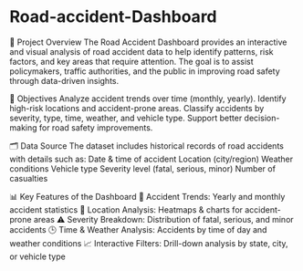 # Road-accident-Dashboard

📌 Project Overview
The Road Accident Dashboard provides an interactive and visual analysis of road accident data to help identify patterns, risk factors, and key areas that require attention. The goal is to assist policymakers, traffic authorities, and the public in improving road safety through data-driven insights.

🎯 Objectives
Analyze accident trends over time (monthly, yearly).
Identify high-risk locations and accident-prone areas.
Classify accidents by severity, type, time, weather, and vehicle type.
Support better decision-making for road safety improvements.

🗂️ Data Source
The dataset includes historical records of road accidents with details such as:
Date & time of accident
Location (city/region)
Weather conditions
Vehicle type
Severity level (fatal, serious, minor)
Number of casualties

📊 Key Features of the Dashboard
🚗 Accident Trends: Yearly and monthly accident statistics
📍 Location Analysis: Heatmaps & charts for accident-prone areas
⚠️ Severity Breakdown: Distribution of fatal, serious, and minor accidents
🕒 Time & Weather Analysis: Accidents by time of day and weather conditions
📈 Interactive Filters: Drill-down analysis by state, city, or vehicle type
